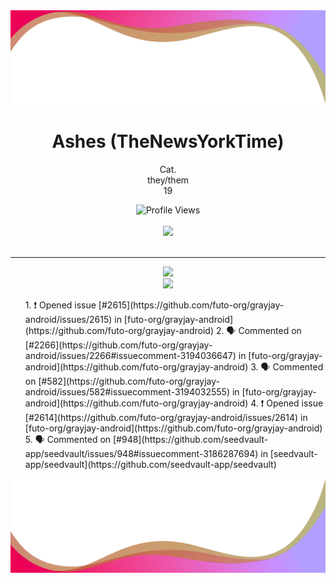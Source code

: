 <img src = "flipped.png">
<h1 align="center">Ashes (TheNewsYorkTime)</h1>
<p align="center">Cat.
<br>
they/them
<br>
19
 <p align="center">
    <img src="https://komarev.com/ghpvc/?username=TheNewsYorkTime&style=for-the-badge&color=red" alt="Profile Views">
    <br>
    <br>
    <img src="https://lanyard.cnrad.dev/api/846862398907744338?borderRadius=5px&animated=:true" />
  <br>
  <br>
  </p>
  <hr>
<p align="center">
  <img src = "https://github-readme-stats.vercel.app/api/top-langs/?username=TheNewsYorkTime&theme=dark&hide_border=true&include_all_commits=true&count_private=false">
  <br>
  <img src = "https://github-readme-streak-stats.herokuapp.com?user=TheNewsYorkTime&theme=dark&hide_border=true">
  <br>
 <ol>
 <!--START_SECTION:activity-->
1. ❗ Opened issue [#2615](https://github.com/futo-org/grayjay-android/issues/2615) in [futo-org/grayjay-android](https://github.com/futo-org/grayjay-android)
2. 🗣 Commented on [#2266](https://github.com/futo-org/grayjay-android/issues/2266#issuecomment-3194036647) in [futo-org/grayjay-android](https://github.com/futo-org/grayjay-android)
3. 🗣 Commented on [#582](https://github.com/futo-org/grayjay-android/issues/582#issuecomment-3194032555) in [futo-org/grayjay-android](https://github.com/futo-org/grayjay-android)
4. ❗ Opened issue [#2614](https://github.com/futo-org/grayjay-android/issues/2614) in [futo-org/grayjay-android](https://github.com/futo-org/grayjay-android)
5. 🗣 Commented on [#948](https://github.com/seedvault-app/seedvault/issues/948#issuecomment-3186287694) in [seedvault-app/seedvault](https://github.com/seedvault-app/seedvault)
 </li>
 <!--END_SECTION:activity-->
</ol>
</p>
 
<img src = "notflipped.png">
